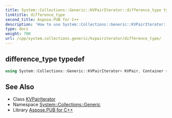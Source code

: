 ```yaml
---
title: System::Collections::Generic::KVPairIterator::difference_type typedef
linktitle: difference_type
second_title: Aspose.PUB for C++
description: 'How to use System::Collections::Generic::KVPairIterator::difference_type typedef of System::Collections::Generic::KVPairIterator class in C++.'
type: docs
weight: 700
url: /cpp/system.collections.generic/kvpairiterator/difference_type/
---
```

## difference_type typedef




```cpp
using System::Collections::Generic::KVPairIterator< KVPair, Container >::difference_type =  std::ptrdiff_t
```

## See Also

* Class [KVPairIterator](../)
* Namespace [System::Collections::Generic](../../)
* Library [Aspose.PUB for C++](../../../)
